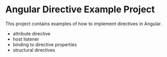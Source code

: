 # Angular Directive Example Project

This project contains examples of how to implement directives in Angular.  
- attribute directive
- host listener
- binding to directive properties
- structural directives
